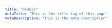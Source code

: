 ```yaml
---
title: "Global"
metaTitle: "This is the title tag of this page"
metaDescription: "This is the meta description"
---
```

